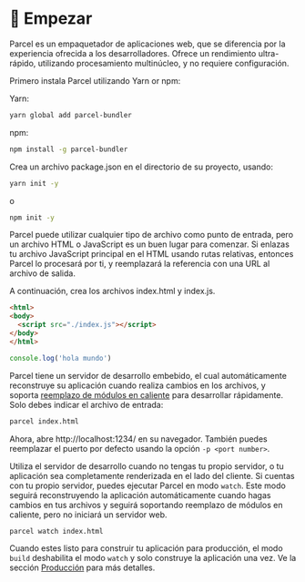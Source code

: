 # 🚀 Empezar

Parcel es un empaquetador de aplicaciones web, que se diferencia por la experiencia ofrecida a los desarrolladores. Ofrece un rendimiento ultra-rápido, utilizando procesamiento multinúcleo, y no requiere configuración.

Primero instala Parcel utilizando Yarn or npm:

Yarn:

```bash
yarn global add parcel-bundler
```

npm:

```bash
npm install -g parcel-bundler
```

Crea un archivo package.json en el directorio de su proyecto, usando:

```bash
yarn init -y
```

o

```bash
npm init -y
```

Parcel puede utilizar cualquier tipo de archivo como punto de entrada, pero un archivo HTML o JavaScript es un buen lugar para comenzar. Si enlazas tu archivo JavaScript principal en el HTML usando rutas relativas, entonces Parcel lo procesará por ti, y reemplazará la referencia con una URL al archivo de salida.

A continuación, crea los archivos index.html y index.js.

```html
<html>
<body>
  <script src="./index.js"></script>
</body>
</html>
```

```javascript
console.log('hola mundo')
```

Parcel tiene un servidor de desarrollo embebido, el cual automáticamente reconstruye su aplicación cuando realiza cambios en los archivos, y soporta [reemplazo de módulos en caliente](hmr.html) para desarrollar rápidamente. Solo debes indicar el archivo de entrada:

```bash
parcel index.html
```

Ahora, abre http://localhost:1234/ en su navegador. También puedes reemplazar el puerto por defecto usando la opción `-p <port number>`.

Utiliza el servidor de desarrollo cuando no tengas tu propio servidor, o tu aplicación sea completamente renderizada en el lado del cliente. Si cuentas con tu propio servidor, puedes ejecutar Parcel en modo `watch`. Este modo seguirá reconstruyendo la aplicación automáticamente cuando hagas cambios en tus archivos y seguirá soportando reemplazo de módulos en caliente, pero no iniciará un servidor web.

```bash
parcel watch index.html
```

Cuando estes listo para construir tu aplicación para producción, el modo `build` deshabilita el modo `watch` y solo construye la aplicación una vez. Ve la sección [Producción](production.html) para más detalles.
